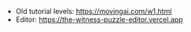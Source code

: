 
- Old tutorial levels: https://movingai.com/w1.html
- Editor: https://the-witness-puzzle-editor.vercel.app
